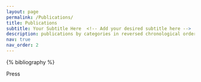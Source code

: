 ```yaml
---
layout: page
permalink: /Publications/
title: Publications
subtitle: Your Subtitle Here  <!-- Add your desired subtitle here -->
description: publications by categories in reversed chronological order. generated by jekyll-scholar.
nav: true
nav_order: 2
---
```


<!-- _pages/publications.md -->
<div class="publications">

{% bibliography %}

</div>


Press
